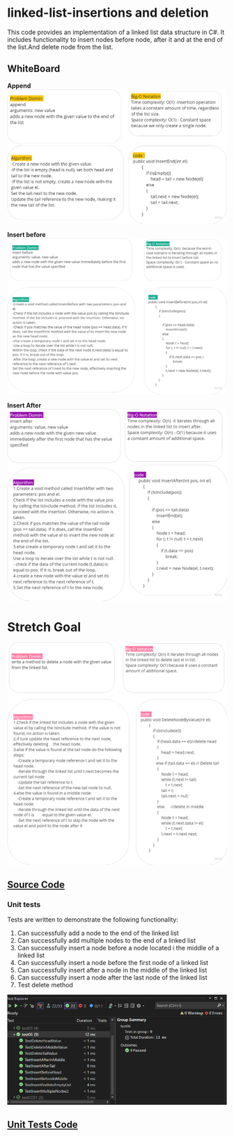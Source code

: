 # linked-list-insertions and deletion

This code provides an implementation of a linked list data structure in C#. It includes functionality to insert nodes before node, after it and at the end of the list.And delete node from the list.

## WhiteBoard

**Append**
![whiteboard](../assets/CC06/CC6a.png)

**Insert before**
![whiteboard](../assets/CC06/CC6b.png)

**Insert After**
![whiteboard](../assets/CC06/CC6c.png)

# Stretch Goal

![whiteboard](../assets/CC06/CC6s.png)

## [Source Code](../data-structures-and-algorithms/CC06.cs)

### Unit tests

Tests are written to demonstrate the following functionality:

1. Can successfully add a node to the end of the linked list
2. Can successfully add multiple nodes to the end of a linked list
3. Can successfully insert a node before a node located i the middle of a linked list
4. Can successfully insert a node before the first node of a linked list
5. Can successfully insert after a node in the middle of the linked list
6. Can successfully insert a node after the last node of the linked list
7. Test delete method

![test](../assets/CC06/test06.png)

## [Unit Tests Code](../CodeChallengesTests/test06.cs)

